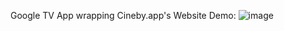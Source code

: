 Google TV App wrapping Cineby.app's Website
Demo:
![image](https://github.com/user-attachments/assets/ab88f0a7-15c6-43e8-803a-4e994c928a9b)
